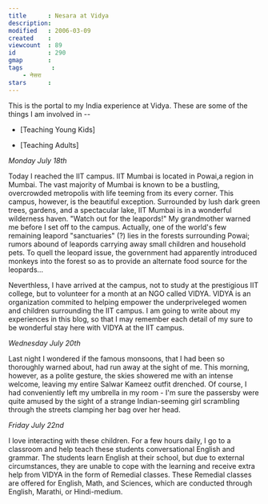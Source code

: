 ```yaml
---
title      : Nesara at Vidya
description: 
modified   : 2006-03-09
created    : 
viewcount  : 89
id         : 290
gmap       : 
tags        :
    - नेसरा
stars      : 
---
```


This is the portal to my India experience at Vidya. These are some of the things I am involved in --



* [Teaching Young Kids]

* [Teaching Adults]



*Monday July 18th*



Today I reached the IIT campus. IIT Mumbai is located in Powai,a region in Mumbai. The vast majority of Mumbai is known to be a bustling, overcrowded metropolis with life teeming from its every corner. This campus, however, is the beautiful exception. Surrounded by lush dark green trees, gardens, and a spectacular lake, IIT Mumbai is in a wonderful wilderness haven. "Watch out for the leapords!" My grandmother warned me before I set off to the campus. Actually, one of the world's few remaining leapord "sanctuaries" (?) lies in the forests surrounding Powai; rumors abound of leapords carrying away small children and household pets. To quell the leopard issue, the government had apparently introduced monkeys into the forest so as to provide an alternate food source for the leopards... 



Neverthless, I have arrived at the campus, not to study at the prestigious IIT college, but to volunteer for a month at an NGO called VIDYA. VIDYA is an organization commited to helping empower the underpriveleged women and children surrounding the IIT campus. I am going to write about my experiences in this blog, so that I may remember each detail of my sure to be wonderful stay here with VIDYA at the IIT campus.



*Wednesday July 20th*



Last night I wondered if the famous monsoons, that I had been so thoroughly warned about, had run away at the sight of me. This morning, however, as a polite gesture, the skies showered me with an intense welcome, leaving my entire Salwar Kameez outfit drenched. Of course, I had conveniently left my umbrella in my room - I'm sure the passersby were quite amused by the sight of a strange Indian-seeming girl scrambling through the streets clamping her bag over her head. 





*Friday July 22nd*



I love interacting with these children. For a few hours daily, I go to a classroom and help teach these students conversational English and grammar. The students learn English at their school, but due to external circumstances, they are unable to cope with the learning and receive extra help from VIDYA in the form of Remedial classes. These Remedial classes are offered for English, Math, and Sciences, which are conducted through English, Marathi, or Hindi-medium.

